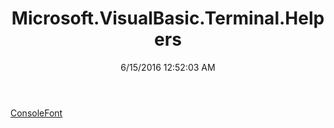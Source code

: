 ﻿---
title: Microsoft.VisualBasic.Terminal.Helpers
date: 6/15/2016 12:52:03 AM
---

[ConsoleFont](T-Microsoft.VisualBasic.Terminal.Helpers.ConsoleFont.html)

